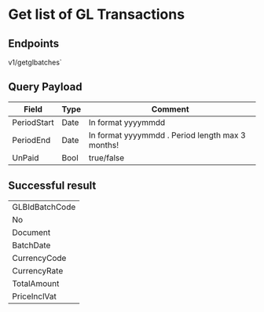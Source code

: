 # Get list of GL Transactions

## Endpoints

<!--@include: @/dist/md/api_url.md-->v1/getglbatches`

## Query Payload

|Field|Type|Comment|
|-----|----|-------|
|PeriodStart|Date|In format yyyymmdd|
|PeriodEnd|Date|In format yyyymmdd . Period length max 3 months!|
|UnPaid|Bool|true/false|


## Successful result

| |
|-|
|GLBIdBatchCode|
|No|     
|Document|   
|BatchDate|
|CurrencyCode|      
|CurrencyRate|
|TotalAmount|      
|PriceInclVat|
